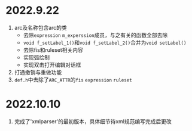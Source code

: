 # 2022.9.22

1. arc及名称包含arc的类
    - 去除`expression` `m_experssion`成员，与之有关的函数全部去除
    - `void f_setLabel_1()`和`void f_setLabel_2()`合并为`void setLabel()`
    - 去除fis和ruleset相关内容
    - 实现弧绘制
    - 实现双击打开编辑对话框
2. 打通撤销与重做功能
3. `def.h`中去除了`ARC_ATTR`的`fis` `expression` `ruleset`
# 2022.10.10

1. 完成了'xmlparser'的最初版本，具体细节待xml规范编写完成后更改